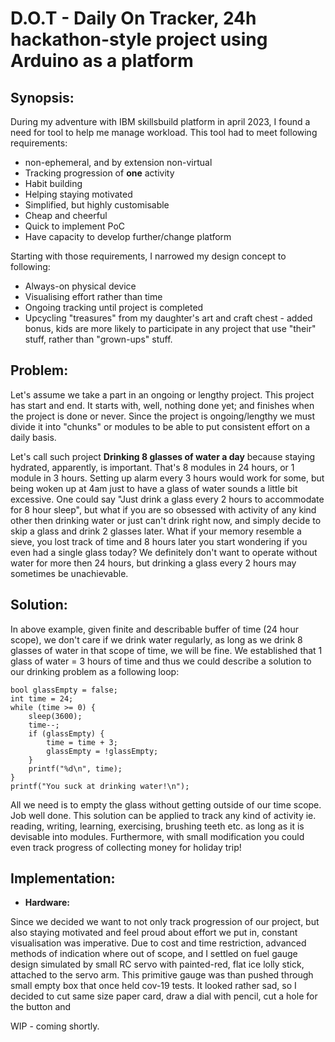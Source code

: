 # D.O.T - Daily On Tracker, 24h hackathon-style project using Arduino as a platform

## Synopsis:

During my adventure with IBM skillsbuild platform in april 2023, I found a need for tool to help me manage workload.
This tool had to meet following requirements:
- non-ephemeral, and by extension non-virtual
- Tracking progression of **one** activity
- Habit building
- Helping staying motivated
- Simplified, but highly customisable
- Cheap and cheerful
- Quick to implement PoC
- Have capacity to develop further/change platform 

Starting with those requirements, I narrowed my design concept to following:

- Always-on physical device 
- Visualising effort rather than time
- Ongoing tracking until project is completed
- Upcycling "treasures" from my daughter's art and craft chest - added bonus, kids are more likely to participate
in any project that use "their" stuff, rather than "grown-ups" stuff.

## Problem:

Let's assume we take a part in an ongoing or lengthy project. This project has start and end. It starts with, well, nothing done yet; and finishes when the project is done or never.
Since the project is ongoing/lengthy we must divide it into "chunks" or modules to be able to put consistent effort on a daily basis.

Let's call such project **Drinking 8 glasses of water a day** because staying hydrated, apparently, is important. That's 8 modules in 24 hours, or 1 module in 3 hours. 
Setting up alarm every 3 hours would work for some, but being woken up at 4am just to have a glass of water sounds a little bit excessive.
One could say "Just drink a glass every 2 hours to accommodate for 8 hour sleep", but what if you are so obsessed with activity of any kind other then drinking water or just can't drink right now, and simply decide to skip a glass and drink 2 glasses later. What if your memory resemble a sieve, you lost track of time and 8 hours later you start wondering if you even had a single glass today? We definitely don't want to operate without water for more then 24 hours, but drinking a glass every 2 hours may sometimes be unachievable.

## Solution:

In above example, given finite and describable buffer of time (24 hour scope), we don't care if we drink water regularly, as long as we drink 8 glasses of water in that scope of time, we will be fine. We established that 1 glass of water = 3 hours of time and thus we could describe a solution to our drinking problem as a following loop:

```
bool glassEmpty = false; 
int time = 24;
while (time >= 0) {
    sleep(3600);
    time--;
    if (glassEmpty) {
        time = time + 3;
        glassEmpty = !glassEmpty;
    }
    printf("%d\n", time);
}
printf("You suck at drinking water!\n");
```
All we need is to empty the glass without getting outside of our time scope. Job well done.
This solution can be applied to track any kind of activity ie. reading, writing, learning, exercising, brushing teeth etc. as long as it is devisable into modules. 
Furthermore, with small modification you could even track progress of collecting money for holiday trip!

## Implementation:

- **Hardware:**

Since we decided we want to not only track progression of our project, but also staying motivated and feel proud about effort we put in, constant visualisation was imperative. Due to cost and time restriction, advanced methods of indication where out of scope, and I settled on fuel gauge design simulated by small RC servo with painted-red, flat ice lolly stick, attached to the servo arm. This primitive gauge was than pushed through small empty box that once held cov-19 tests. 
It looked rather sad, so I decided to cut same size paper card, draw a dial with pencil, cut a hole for the button and      
    
WIP - coming shortly.

